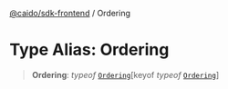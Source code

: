 [@caido/sdk-frontend](../index.md) / Ordering

# Type Alias: Ordering

> **Ordering**: *typeof* [`Ordering`](../variables/Ordering.md)\[keyof *typeof* [`Ordering`](../variables/Ordering.md)\]
